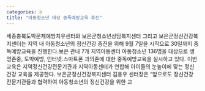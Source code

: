 ```yaml
---
categories: b
title: "아동청소년 대상 중독예방교육 추진"
---
```

세종충북도박문제예방치유센터와 보은군청소년상담복지센터 그리고 보은군정신건강복지센터는 지역 내 아동청소년의 정신건강 증진을 위해 9월 7일을 시작으로 30일까지 중독예방교육을 진행한다.보은 관내 7개 지역아동센터 아동청소년 136명을 대상으로 생명존중, 도박예방, 인터넷.스마트폰 과의존에 대한 중독예방교육을 실시하고 있다. 이번 교육은 지역정신건강전문기관과 지역아동센터가 연합해 아이들의 눈높이에 맞는 정신건강 교육을 제공한다. 보은군정신건강복지센터 김용우 센터장은 “앞으로도 정신건강 전문기관들과 협력하여 아동청소년의 정신건강을 위한 교
